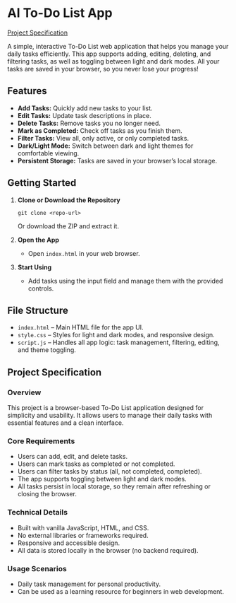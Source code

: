 # AI To-Do List App

[Project Specification](./spec.md)

A simple, interactive To-Do List web application that helps you manage your daily tasks efficiently. This app supports adding, editing, deleting, and filtering tasks, as well as toggling between light and dark modes. All your tasks are saved in your browser, so you never lose your progress!

## Features

- **Add Tasks:** Quickly add new tasks to your list.
- **Edit Tasks:** Update task descriptions in place.
- **Delete Tasks:** Remove tasks you no longer need.
- **Mark as Completed:** Check off tasks as you finish them.
- **Filter Tasks:** View all, only active, or only completed tasks.
- **Dark/Light Mode:** Switch between dark and light themes for comfortable viewing.
- **Persistent Storage:** Tasks are saved in your browser’s local storage.

## Getting Started

1. **Clone or Download the Repository**

   ```
   git clone <repo-url>
   ```

   Or download the ZIP and extract it.

2. **Open the App**

   - Open `index.html` in your web browser.

3. **Start Using**
   - Add tasks using the input field and manage them with the provided controls.

## File Structure

- `index.html` – Main HTML file for the app UI.
- `style.css` – Styles for light and dark modes, and responsive design.
- `script.js` – Handles all app logic: task management, filtering, editing, and theme toggling.

## Project Specification

### Overview

This project is a browser-based To-Do List application designed for simplicity and usability. It allows users to manage their daily tasks with essential features and a clean interface.

### Core Requirements

- Users can add, edit, and delete tasks.
- Users can mark tasks as completed or not completed.
- Users can filter tasks by status (all, not completed, completed).
- The app supports toggling between light and dark modes.
- All tasks persist in local storage, so they remain after refreshing or closing the browser.

### Technical Details

- Built with vanilla JavaScript, HTML, and CSS.
- No external libraries or frameworks required.
- Responsive and accessible design.
- All data is stored locally in the browser (no backend required).

### Usage Scenarios

- Daily task management for personal productivity.
- Can be used as a learning resource for beginners in web development.
